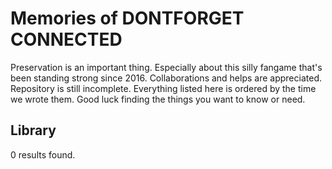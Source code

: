 # Memories of DONTFORGET CONNECTED
Preservation is an important thing. Especially about this silly fangame that's been standing strong since 2016. Collaborations and helps are appreciated.
Repository is still incomplete. Everything listed here is ordered by the time we wrote them. Good luck finding the things you want to know or need.

## Library
0 results found.
